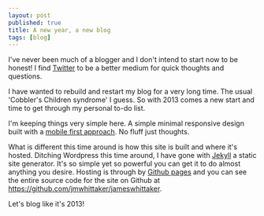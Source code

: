 ```yaml
---
layout: post
published: true
title: A new year, a new blog
tags: [blog]
---
```


I've never been much of a blogger and I don't intend to start now to be honest! I find [Twitter](https://twitter.com/jmwhittaker) to be a better medium for quick thoughts and questions.

I have wanted to rebuild and restart my blog for a very long time. The usual 'Cobbler's Children syndrome' I guess. So with 2013 comes a new start and time to get through my personal to-do list.

I'm keeping things very simple here. A simple minimal responsive design built with a [mobile first approach](http://www.netmagazine.com/interviews/luke-wroblewski-mobile-first). No fluff just thoughts.

What is different this time around is how this site is built and where it's hosted. Ditching Wordpress this time around, I have gone with [Jekyll](https://github.com/mojombo/jekyll) a static site generator. It's so simple yet so powerful you can get it to do almost anything you desire. Hosting is through by [Github pages](http://pages.github.com/) and you can see the entire source code for the site on Github at <https://github.com/jmwhittaker/jameswhittaker>.

Let's blog like it's 2013!
